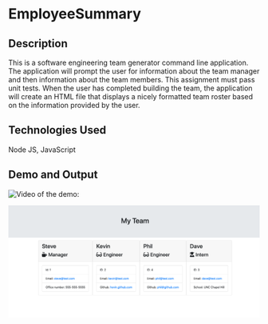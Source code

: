 # EmployeeSummary

## Description
This is a software engineering team generator command line application. The application will prompt the user for information about the team manager and then information about the team members. This assignment must pass unit tests. When the user has completed building the team, the application will create an HTML file that displays a nicely formatted team roster based on the information provided by the user.

## Technologies Used
Node JS, JavaScript

## Demo and Output

![Video of the demo:](https://drive.google.com/file/d/1Layis8FmdOFwSE2pJogNL4ktqGSHfYtU/view) 

![Output:](https://github.com/plrobbins/EmployeeSummary/blob/master/Images/EmployeeSummaryScreenshot.png)
